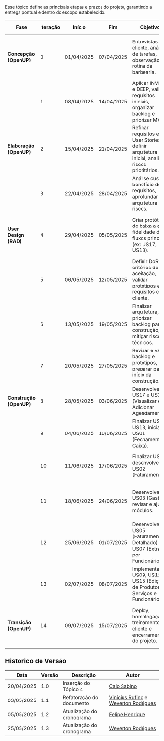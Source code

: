 Esse tópico define as principais etapas e prazos do projeto, garantindo a entrega pontual e dentro do escopo estabelecido.

| Fase                  | Iteração | Início     | Fim        | Objetivos                                                                                     | Entregas Esperadas                                                                 |
| --------------------- | -------- | ---------- | ---------- | --------------------------------------------------------------------------------------------- | ---------------------------------------------------------------------------------- |
| **Concepção (OpenUP)**         | 0        | 01/04/2025 | 07/04/2025 | Entrevistas com cliente, análise de tarefas, observação da rotina da barbearia.               | Documento de escopo inicial, stakeholders, backlog preliminar (Temas, Épicos, US). |
|                       | 1        | 08/04/2025 | 14/04/2025 | Aplicar INVEST e DEEP, validar requisitos iniciais, organizar backlog e priorizar MVP.        | Backlog validado, Documento de Visão, Plano preliminar do projeto.                 |
| **Elaboração (OpenUP)**        | 2        | 15/04/2025 | 21/04/2025 | Refinar requisitos e User Stories, definir arquitetura inicial, analisar riscos prioritários. | Documento de arquitetura inicial, User Stories detalhadas, matriz de riscos.       |
|                       | 3        | 22/04/2025 | 28/04/2025 | Análise custo-benefício dos requisitos, aprofundar arquitetura e riscos.                      | Prioridades definidas, backlog atualizado, riscos revisados.                       |
| **User Design (RAD)** | 4        | 29/04/2025 | 05/05/2025 | Criar protótipos de baixa a alta fidelidade dos fluxos principais (ex: US17, US18).           | Protótipos navegáveis, feedback do cliente registrado, backlog ajustado.           |
|                       | 5        | 06/05/2025 | 12/05/2025 | Definir DoR e critérios de aceitação, validar protótipos e requisitos com cliente.            | DoR documentada, critérios de aceitação, backlog pronto para desenvolvimento.      |
|                       | 6        | 13/05/2025 | 19/05/2025 | Finalizar arquitetura, priorizar backlog para construção, mitigar riscos técnicos.            | Documento final de arquitetura, backlog "Ready", mitigação de riscos.              |
|                       | 7        | 20/05/2025 | 27/05/2025 | Revisar e validar backlog e protótipos, preparar para início da construção.                   | Backlog congelado, protótipos validados, critérios aprovados.                      |
| **Construção (OpenUP)**        | 8        | 28/05/2025 | 03/06/2025 | Desenvolver US17 e US18 (Visualizar e Adicionar Agendamentos).                                | Funcionalidades básicas implementadas e testadas.                                  |
|                       | 9        | 04/06/2025 | 10/06/2025 | Finalizar US17 e US18, iniciar US01 (Fechamento de Caixa).                                    | US17, US18 concluídas, US01 iniciada, testes de integração.                        |
|                       | 10       | 11/06/2025 | 17/06/2025 | Finalizar US01, desenvolver US02 (Faturamento).                                               | US01 e US02 implementadas e testadas, feedback do cliente.                         |
|                       | 11       | 18/06/2025 | 24/06/2025 | Desenvolver US03 (Gastos), revisar e ajustar módulos.                                         | US03 entregue, testes de regressão realizados, backlog atualizado.                 |
|                       | 12       | 25/06/2025 | 01/07/2025 | Desenvolver US05 (Faturamento Detalhado) e US07 (Extrato por Funcionário).                    | US05 e US07 implementadas e testadas.                                              |
|                       | 13       | 02/07/2025 | 08/07/2025 | Implementar US09, US12 e US15 (Edição de Produtos, Serviços e Funcionários).                  | US09, US12 e US15 entregues, testes completos.                                     |
| **Transição (OpenUP)**         | 14       | 09/07/2025 | 15/07/2025 | Deploy, homologação, treinamento do cliente e encerramento do projeto.                        | Sistema em produção, feedback registrado, documentação final, aceite formal.       |

## Histórico de Versão

| Data | Versão | Descrição | Autor |
|---|---|---|---|
| 20/04/2025 | 1.0 | Inserção do Tópico 4  | [Caio Sabino](https://github.com/caiomsabino) |
| 03/05/2025 | 1.1 | Refatoração do documento | [Vinícius Rufino](https://github.com/RufinoVfR) e [Weverton Rodrigues](https://github.com/vevetin)|
| 05/05/2025 | 1.2 | Atualização do cronograma | [Felipe Henrique](https://github.com/fhenrique77) |
| 25/05/2025 | 1.3 | Atualização do cronograma | [Weverton Rodrigues](https://github.com/vevetin) |